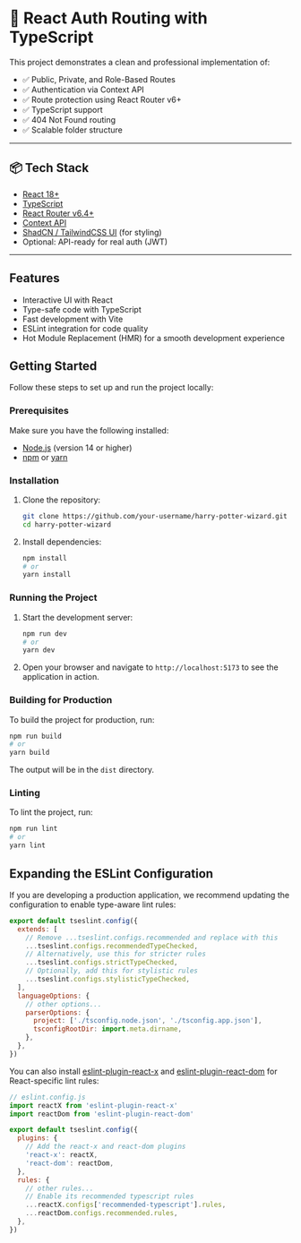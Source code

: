 # 🔐 React Auth Routing with TypeScript

This project demonstrates a clean and professional implementation of:

- ✅ Public, Private, and Role-Based Routes
- ✅ Authentication via Context API
- ✅ Route protection using React Router v6+
- ✅ TypeScript support
- ✅ 404 Not Found routing
- ✅ Scalable folder structure

---

## 📦 Tech Stack

- [React 18+](https://reactjs.org/)
- [TypeScript](https://www.typescriptlang.org/)
- [React Router v6.4+](https://reactrouter.com/)
- [Context API](https://reactjs.org/docs/context.html)
- [ShadCN / TailwindCSS UI](https://ui.shadcn.com/) (for styling)
- Optional: API-ready for real auth (JWT)

---
## Features

- Interactive UI with React
- Type-safe code with TypeScript
- Fast development with Vite
- ESLint integration for code quality
- Hot Module Replacement (HMR) for a smooth development experience

## Getting Started

Follow these steps to set up and run the project locally:

### Prerequisites

Make sure you have the following installed:

- [Node.js](https://nodejs.org/) (version 14 or higher)
- [npm](https://www.npmjs.com/) or [yarn](https://yarnpkg.com/)

### Installation

1. Clone the repository:

   ```sh
   git clone https://github.com/your-username/harry-potter-wizard.git
   cd harry-potter-wizard
   ```

2. Install dependencies:

   ```sh
   npm install
   # or
   yarn install
   ```

### Running the Project

1. Start the development server:

   ```sh
   npm run dev
   # or
   yarn dev
   ```

2. Open your browser and navigate to `http://localhost:5173` to see the application in action.

### Building for Production

To build the project for production, run:

```sh
npm run build
# or
yarn build
```

The output will be in the `dist` directory.

### Linting

To lint the project, run:

```sh
npm run lint
# or
yarn lint
```

## Expanding the ESLint Configuration

If you are developing a production application, we recommend updating the configuration to enable type-aware lint rules:

```js
export default tseslint.config({
  extends: [
    // Remove ...tseslint.configs.recommended and replace with this
    ...tseslint.configs.recommendedTypeChecked,
    // Alternatively, use this for stricter rules
    ...tseslint.configs.strictTypeChecked,
    // Optionally, add this for stylistic rules
    ...tseslint.configs.stylisticTypeChecked,
  ],
  languageOptions: {
    // other options...
    parserOptions: {
      project: ['./tsconfig.node.json', './tsconfig.app.json'],
      tsconfigRootDir: import.meta.dirname,
    },
  },
})
```

You can also install [eslint-plugin-react-x](https://github.com/Rel1cx/eslint-react/tree/main/packages/plugins/eslint-plugin-react-x) and [eslint-plugin-react-dom](https://github.com/Rel1cx/eslint-react/tree/main/packages/plugins/eslint-plugin-react-dom) for React-specific lint rules:

```js
// eslint.config.js
import reactX from 'eslint-plugin-react-x'
import reactDom from 'eslint-plugin-react-dom'

export default tseslint.config({
  plugins: {
    // Add the react-x and react-dom plugins
    'react-x': reactX,
    'react-dom': reactDom,
  },
  rules: {
    // other rules...
    // Enable its recommended typescript rules
    ...reactX.configs['recommended-typescript'].rules,
    ...reactDom.configs.recommended.rules,
  },
})
```

